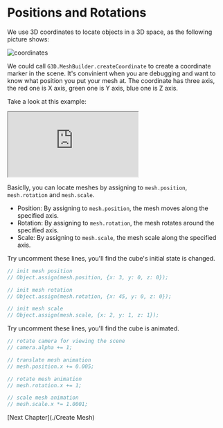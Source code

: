 # Positions and Rotations

We use 3D coordinates to locate objects in a 3D space, as the following picture shows:

![coordinates](https://img.alicdn.com/tfs/TB1HluJXQyWBuNjy0FpXXassXXa-700-375.png)

We could call `G3D.MeshBuilder.createCoordinate` to create a coordinate marker in the scene. It's convinient when you are debugging and want to know what position you put your mesh at. The coordinate has three axis, the red one is X axis, green one is Y axis, blue one is Z axis.

Take a look at this example:

<iframe class="playground" src="https://alibaba.github.io/G3D/playground/?embed#item=positions-and-rotations"></iframe>

Basiclly, you can locate meshes by assigning to `mesh.position`, `mesh.rotation` and `mesh.scale`.

* Position: By assigning to `mesh.position`, the mesh moves along the specified axis.
* Rotation: By assigning to `mesh.rotation`, the mesh rotates around the specified axis.
* Scale: By assigning to `mesh.scale`, the mesh scale along the specified axis.

Try uncomment these lines, you'll find the cube's initial state is changed.

```javascript
// init mesh position
// Object.assign(mesh.position, {x: 3, y: 0, z: 0});

// init mesh rotation
// Object.assign(mesh.rotation, {x: 45, y: 0, z: 0});

// init mesh scale
// Object.assign(mesh.scale, {x: 2, y: 1, z: 1});
```

Try uncomment these lines, you'll find the cube is animated.

```javascript
// rotate camera for viewing the scene
// camera.alpha += 1;

// translate mesh animation
// mesh.position.x += 0.005;

// rotate mesh animation
// mesh.rotation.x += 1;

// scale mesh animation
// mesh.scale.x *= 1.0001;
```

[Next Chapter](./Create Mesh)